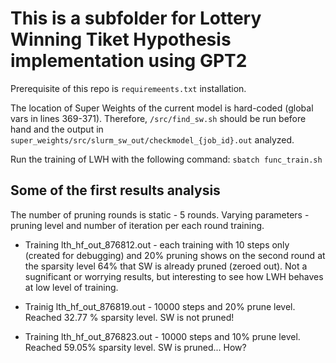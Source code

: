 # This is a subfolder for Lottery Winning Tiket Hypothesis implementation using GPT2

Prerequisite of this repo is ```requiremeents.txt``` installation.

The location of Super Weights of the current model is hard-coded (global vars in lines 369-371). Therefore, ```/src/find_sw.sh``` should be run before hand and the output in ```super_weights/src/slurm_sw_out/checkmodel_{job_id}.out``` analyzed.

Run the training of LWH with the following command: ```sbatch func_train.sh```

## Some of the first results analysis

The number of pruning rounds is static - 5 rounds. Varying parameters - pruning level and number of iteration per each round training.

- Training lth_hf_out_876812.out - each training with 10 steps only (created for debugging) and 20% pruning shows on the second round at the sparsity level 64% that SW is already pruned (zeroed out). Not a sugnificant or worrying results, but interesting to see how LWH behaves at low level of training.

- Trainig lth_hf_out_876819.out - 10000  steps and 20% prune level. Reached 32.77 % sparsity level. SW is not pruned!

- Training lth_hf_out_876823.out - 10000 steps and 10% prune level. Reached 59.05% sparsity level. SW is pruned... How?

